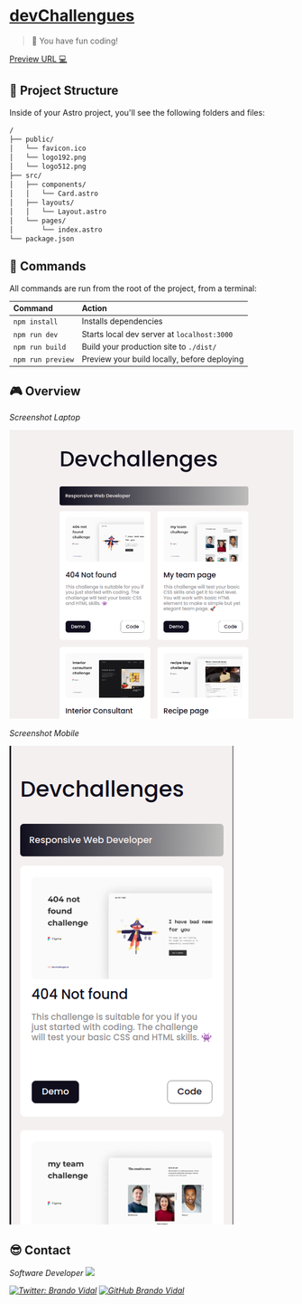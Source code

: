 # [devChallengues](https://devchallenges.io/)

> 🦕 You have fun coding!

[Preview URL 💻](https://devchallengues.pages.dev/)

## 🚀 Project Structure

Inside of your Astro project, you'll see the following folders and files:

```
/
├── public/
│   └── favicon.ico
│   └── logo192.png
│   └── logo512.png
├── src/
│   ├── components/
│   │   └── Card.astro
│   ├── layouts/
│   │   └── Layout.astro
│   └── pages/
│       └── index.astro
└── package.json
```

## 🧞 Commands

All commands are run from the root of the project, from a terminal:

| Command           | Action                                       |
| :---------------- | :------------------------------------------- |
| `npm install`     | Installs dependencies                        |
| `npm run dev`     | Starts local dev server at `localhost:3000`  |
| `npm run build`   | Build your production site to `./dist/`      |
| `npm run preview` | Preview your build locally, before deploying |

## 🎮 Overview

_Screenshot Laptop_

![Screenshot Laptop](./public/desktop.png)

_Screenshot Mobile_

![Screenshot Mobile](./public/mobile.png)

## 😎 Contact

<p><em>Software Developer <img src="https://media.giphy.com/media/mGcNjsfWAjY5AEZNw6/giphy.gif" width="50"></p>

[![Twitter: Brando Vidal](https://img.shields.io/twitter/follow/_brandovidal?label=Follow)](https://bit.ly/brando-vidal-twitter) [![GitHub Brando Vidal](https://img.shields.io/github/followers/brandovidal?label=follow&style=social)](https://bit.ly/brando-vidal-github)
